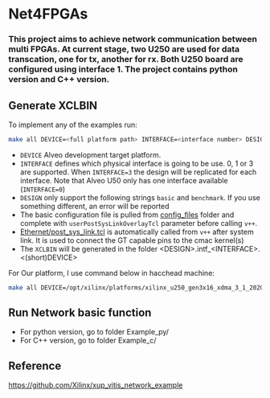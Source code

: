 # Net4FPGAs

### This project aims to achieve network communication between multi FPGAs. At current stage, two U250 are used for data transcation, one for tx, another for rx. Both U250 board are configured using interface 1. The project contains python version and C++ version.

## Generate XCLBIN

To implement any of the examples run:

```sh
make all DEVICE=<full platform path> INTERFACE=<interface number> DESIGN=<design name>
```

* `DEVICE` Alveo development target platform.
* `INTERFACE` defines which physical interface is going to be use. 0, 1 or 3 are supported. When `INTERFACE=3` the design will be replicated for each interface. Note that Alveo U50 only has one interface available (`INTERFACE=0`)
* `DESIGN` only support the following strings `basic` and `benchmark`. If you use something different, an error will be reported
* The basic configuration file is pulled from [config_files](config_files) folder and complete with `userPostSysLinkOverlayTcl` parameter before calling `v++`.
* [Ethernet/post_sys_link.tcl](Ethernet/post_sys_link.tcl) is automatically called from `v++` after system link. It is used to connect the GT capable pins to the cmac kernel(s)
* The `XCLBIN` will be generated in the folder \<DESIGN\>.intf_\<INTERFACE\>.\<(short)DEVICE\>

For Our platform, I use command below in hacchead machine:
```sh
make all DEVICE=/opt/xilinx/platforms/xilinx_u250_gen3x16_xdma_3_1_202020_1/xilinx_u250_gen3x16_xdma_3_1_202020_1.xpfm INTERFACE=1 DESIGN=basic
```

## Run Network basic function
* For python version, go to folder Example_py/
* For C++ version, go to folder Example_c/

## Reference
https://github.com/Xilinx/xup_vitis_network_example